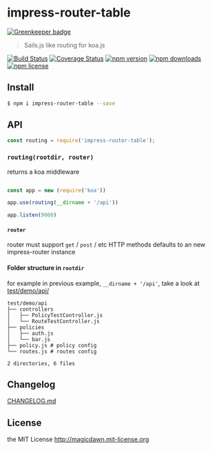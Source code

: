# impress-router-table

[![Greenkeeper badge](https://badges.greenkeeper.io/magicdawn/impress-router-table.svg)](https://greenkeeper.io/)
> Sails.js like routing for koa.js

[![Build Status](https://img.shields.io/travis/magicdawn/impress-router-table.svg?style=flat-square)](https://travis-ci.org/magicdawn/impress-router-table)
[![Coverage Status](https://img.shields.io/codecov/c/github/magicdawn/impress-router-table.svg?style=flat-square)](https://codecov.io/gh/magicdawn/impress-router-table)
[![npm version](https://img.shields.io/npm/v/impress-router-table.svg?style=flat-square)](https://www.npmjs.com/package/impress-router-table)
[![npm downloads](https://img.shields.io/npm/dm/impress-router-table.svg?style=flat-square)](https://www.npmjs.com/package/impress-router-table)
[![npm license](https://img.shields.io/npm/l/impress-router-table.svg?style=flat-square)](http://magicdawn.mit-license.org)

## Install
```sh
$ npm i impress-router-table --save
```

## API
```js
const routing = require('impress-router-table');
```

### `routing(rootdir, router)`
returns a koa middleware

```js

const app = new (require('koa'))

app.use(routing(__dirname + '/api'))

app.listen(9000)
```

#### `router`

router must support `get` / `post` / etc HTTP methods
defaults to an new impress-router instance

#### Folder structure in `rootdir`

for example in previous example, `__dirname + '/api'`,
take a look at [test/demo/api/](test/demo/api/)

```
test/demo/api
├── controllers
│   ├── PolicyTestController.js
│   └── RouteTestController.js
├── policies
│   ├── auth.js
│   └── bar.js
├── policy.js # policy config
└── routes.js # routes config

2 directories, 6 files
```

## Changelog
[CHANGELOG.md](CHANGELOG.md)

## License
the MIT License http://magicdawn.mit-license.org